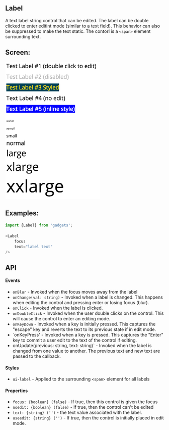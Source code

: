<a name="module_Label"></a>

## Label
A text label string control that can be edited.  The label can be double
clicked to enter editint mode (similar to a text field).  This behavior can
also be suppressed to make the text static.  The contorl is a `<span>`
element surrounding text.

## Screen:
<img src="https://github.com/jmquigley/gadgets/blob/master/images/label.png" width="60%" />

## Examples:

```javascript
import {Label} from 'gadgets';

<Label
    focus
    text="label text"
/>
```

## API
#### Events
- `onBlur` - Invoked when the focus moves away from the label
- `onChange(val: string)` - Invoked when a label is changed.  This happens
when editing the control and pressing enter or losing focus (blur).
- `onClick` - Invoked when the label is clicked.
- `onDoubleClick` - Invoked when the user double clicks on the control.  This
will cause the control to enter an editing mode.
- `onKeyDown` - Invoked when a key is initially pressed.  This captures the
"escape" key and reverts the text to its previous state if in edit mode.
- `onKeyPress' - Invoked when a key is pressed.  This captures the "Enter"
key to commit a user edit to the text of the control if editing.
- onUpdate(previous: string, text: string)` - Invoked when the label is
changed from one value to another.  The previous text and new text are passed
to the callback.

#### Styles
- `ui-label` - Applied to the surrounding `<span>` element for all labels

#### Properties
- `focus: {boolean} (false)` - If true, then this control is given the focus
- `noedit: {boolean} (false)` - If true, then the control can't be edited
- `text: {string} ('')` - the text value associated with the label.
- `useedit: {string} ('')` - If true, then the control is initially placed in
edit mode.

